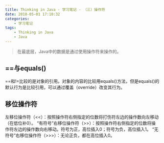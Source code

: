```yaml
---
title: Thinking in Java - 学习笔记 - （三）操作符
date: 2018-05-01 17:10:32
categories:
	- 学习笔记
tags: 
	- Thinking in Java
	- Java
---
```


> 在最底层，Java中的数据是通过使用操作符来操作的。

==与equals()
--

==和!=比较的是对象的引用。对象的内容的比较用equals()方法，但是equals()的默认行为是比较引用，可以通过覆盖（override）改变其行为。

<!-- more -->


移位操作符
--

左移位操作符（<<）：按照操作符右侧指定的位数将打伤符左边的操作数向左移动（在低位补0）。
“有符号”右移位操作符（>>）：按照操作符右侧指定的位数将操作符左边的操作数向右移动。符号为正，高位插入0；符号为负，高位插入1。
“无符号”右移位操作符（>>>）：无论正负，都在高位插入0。
